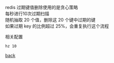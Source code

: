 redis 过期键值删除使用的是贪心策略  
每秒进行10次过期扫描  
随机抽取 20 个值，删除这 20 个键中过期的键  
如果过期 key 的比例超过 25%，会重复执行这个流程  

相关配置  
```
hz 10
```

[back](../18.md)  